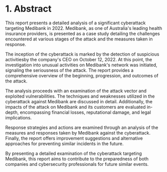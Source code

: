 # 1. Abstract

This report presents a detailed analysis of a significant cyberattack targeting Medibank in 2022. Medibank, as one of Australia's leading health insurance providers, is presented as a case study detailing the challenges encountered at various stages of the attack and the measures taken in response.

The inception of the cyberattack is marked by the detection of suspicious activitiesby the company's CEO on October 12, 2022. At this point, the investigation into unusual activities on Medibank's network was initiated, signaling the seriousness of the attack. The report provides a comprehensive overview of the beginning, progression, and outcomes of the attack.

The analysis proceeds with an examination of the attack vector and exploited vulnerabilities. The techniques and weaknesses utilized in the cyberattack against Medibank are discussed in detail. Additionally, the impacts of the attack on Medibank and its customers are evaluated in-depth, encompassing financial losses, reputational damage, and legal implications.

Response strategies and actions are examined through an analysis of the measures and responses taken by Medibank against the cyberattack. Finally, the report offers improvement suggestions and alternative approaches for preventing similar incidents in the future.

By presenting a detailed examination of the cyberattack targeting Medibank, this report aims to contribute to the preparedness of both companies and cybersecurity professionals for future similar events.
